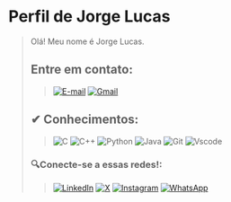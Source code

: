 # Perfil de Jorge Lucas
> Olá! Meu nome é Jorge Lucas.
> ## Entre em contato:
> > [![E-mail](https://img.shields.io/badge/-Email-000?style=for-the-badge&logo=microsoft-outlook&logoColor=007BFF)](mailto:ribeiroclement@hotmail.com)
> > [![Gmail](https://img.shields.io/badge/Gmail-333333?style=for-the-badge&logo=gmail&logoColor=red)](mailto:ribeiroclement48@hotmail.com)
> ## ✔ Conhecimentos:
> > ![C](https://img.shields.io/badge/C-00599C?style=for-the-badge&logo=c&logoColor=white)
> > ![C++](https://img.shields.io/badge/C%2B%2B-00599C?style=for-the-badge&logo=c%2B%2B&logoColor=white)
> > ![Python](https://img.shields.io/badge/python-3670A0?style=for-the-badge&logo=python&logoColor=ffdd54)
> > ![Java](https://img.shields.io/badge/java-%23ED8B00.svg?style=for-the-badge&logo=openjdk&logoColor=white)
> > ![Git](https://img.shields.io/badge/GIT-E44C30?style=for-the-badge&logo=git&logoColor=white)
> > ![Vscode](https://img.shields.io/badge/Vscode-007ACC?style=for-the-badge&logo=visual-studio-code&logoColor=white)
> ### 🔍Conecte-se a essas redes!:
> > [![LinkedIn](https://img.shields.io/badge/LinkedIn-0077B5?style=for-the-badge&logo=linkedin&logoColor=white)](https://www.linkedin.com/in/)
> > [![X](https://img.shields.io/badge/X-000?style=for-the-badge&logo=x)](https://x.com/SEUUSERNAME)
> > [![Instagram](https://img.shields.io/badge/-Instagram-%23E4405F?style=for-the-badge&logo=instagram&logoColor=white)](https://www.instagram.com/SEUUSERNAME/)
> > [![WhatsApp](https://img.shields.io/badge/WhatsApp-25D366?style=for-the-badge&logo=whatsapp&logoColor=white)](https://wa.me/DDI+DDD+SEU_NUMERO_WHATSAPP)
